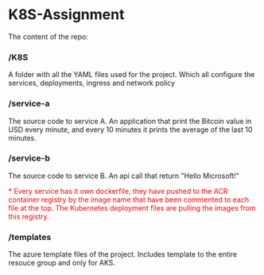 # K8S-Assignment

The content of the repo:

### /K8S

A folder with all the YAML files used for the project. Which all configure the services, deployments, ingress and network policy

### /service-a

The source code to service A. An application that print the Bitcoin value in USD every minute, and every 10 minutes it prints the average of the last 10 minutes.

### /service-b

The source code to service B. An api call that return "Hello Microsoft!"

<p style="color:red">
* Every service has it own dockerfile, they have pushed to the ACR container registry by the image name that have been commented to each file at the top. The Kubernetes deployment files are pulling the images from this registry.
</p>

### /templates

The azure template files of the project. Includes template to the entire resouce group and only for AKS.

